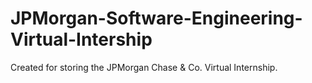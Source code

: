 # JPMorgan-Software-Engineering-Virtual-Intership
Created for storing the JPMorgan Chase &amp; Co. Virtual Internship.
